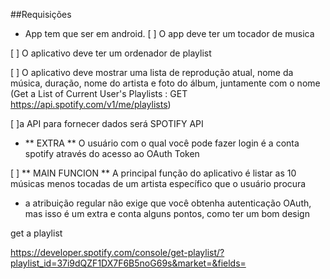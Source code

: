 ##Requisições

- App tem que ser em android.
  [ ] O app deve ter um tocador de musica

[ ] O aplicativo deve ter um ordenador de playlist

[ ] O aplicativo deve mostrar uma lista de reprodução atual, nome da música, duração, nome do artista e foto do álbum, juntamente com o nome (Get a List of Current User's Playlists : GET https://api.spotify.com/v1/me/playlists)

[ ]a API para fornecer dados será SPOTIFY API

- ** EXTRA ** O usuário com o qual você pode fazer login é a conta spotify através do acesso ao OAuth Token

[ ] ** MAIN FUNCION ** A principal função do aplicativo é listar as 10 músicas menos tocadas de um artista específico que o usuário procura

- a atribuição regular não exige que você obtenha autenticação OAuth, mas isso é um extra e conta alguns pontos, como ter um bom design

get a playlist

https://developer.spotify.com/console/get-playlist/?playlist_id=37i9dQZF1DX7F6B5noG69s&market=&fields=
